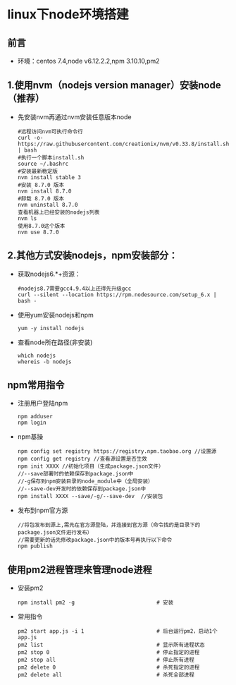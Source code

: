 # linux下node环境搭建
## 前言
- 环境：centos 7.4,node v6.12.2.2,npm 3.10.10,pm2 
## 1.使用nvm（nodejs version manager）安装node（推荐）
- 先安装nvm再通过nvm安装任意版本node
    ```
    #远程访问nvm可执行命令行
    curl -o- https://raw.githubusercontent.com/creationix/nvm/v0.33.8/install.sh | bash
    #执行一个脚本install.sh
    source ~/.bashrc
    #安装最新稳定版
    nvm install stable 3
    #安装 8.7.0 版本
    nvm install 8.7.0 
    #卸载 8.7.0 版本
    nvm uninstall 8.7.0
    查看机器上已经安装的nodejs列表
    nvm ls
    使用8.7.0这个版本
    nvm use 8.7.0
    ```
## 2.其他方式安装nodejs，npm安装部分：
- 获取nodejs6.*+资源：
    ```
    #nodejs8.7需要gcc4.9.4以上还得先升级gcc
    curl --silent --location https://rpm.nodesource.com/setup_6.x | bash -
    ```
- 使用yum安装nodejs和npm
    ```
    yum -y install nodejs
    ```
- 查看node所在路径(非安装)
    ```
    which nodejs
    whereis -b nodejs
    ```

## npm常用指令
- 注册用户登陆npm
    ```
    npm adduser 
    npm login
    ```
- npm基操
    ```
    npm config set registry https://registry.npm.taobao.org //设置源
    npm config get registry //查看源设置是否生效
    npm init XXXX //初始化项目（生成package.json文件）
    //--save部署时的依赖保存到package.json中
    //-g保存到npm安装目录的node_module中（全局安装）
    //--save-dev开发时的依赖保存到package.json中
    npm install XXXX --save/-g/--save-dev  //安装包 
    ```
- 发布到npm官方源
    ```
    //将包发布到源上,需先在官方源登陆，并连接到官方源（命令找的是目录下的package.json文件进行发布）
    //需要更新的话先修改package.json中的版本号再执行以下命令
    npm publish
    ```
    
## 使用pm2进程管理来管理node进程

- 安装pm2
    ```
    npm install pm2 -g   						# 安装
    ```
- 常用指令
    ```
    pm2 start app.js -i 1 						# 后台运行pm2，启动1个app.js
    pm2 list               						# 显示所有进程状态
    pm2 stop 0             						# 停止指定的进程
    pm2 stop all           						# 停止所有进程
    pm2 delete 0           						# 杀死指定的进程
    pm2 delete all         						# 杀死全部进程
    ```